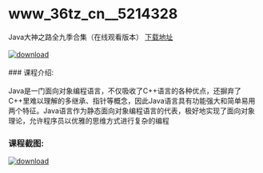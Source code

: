 # www_36tz_cn__5214328
Java大神之路全九季合集（在线观看版本）
[下载地址](http://www.36tz.cn/article/5214328 "下载地址")
<br/></br>[![download](http://36tz.cn/muke_img/2020_07_1-35-300x145.png "下载地址")](http://www.36tz.cn/article/5214328 "下载地址")
<br/></br>### 课程介绍:<br/></br>Java是一门面向对象编程语言，不仅吸收了C++语言的各种优点，还摒弃了C++里难以理解的多继承、指针等概念，因此Java语言具有功能强大和简单易用两个特征。Java语言作为静态面向对象编程语言的代表，极好地实现了面向对象理论，允许程序员以优雅的思维方式进行复杂的编程

### 课程截图:
[![download](http://36tz.cn/muke_img/2020_07_2-39.png "下载地址")](http://www.36tz.cn/article/5214328 "下载地址")
